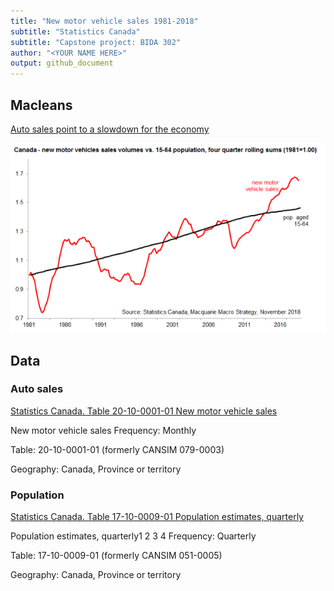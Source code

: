 ```yaml
---
title: "New motor vehicle sales 1981-2018"
subtitle: "Statistics Canada"
subtitle: "Capstone project: BIDA 302"
author: "<YOUR NAME HERE>"
output: github_document
---
```


## Macleans

[Auto sales point to a slowdown for the economy](https://www.macleans.ca/economy/economicanalysis/the-most-important-charts-to-watch-in-2019/)



![new motor vehicle sales, Canada](David-Doyle-car-sales.png)


## Data

### Auto sales

[Statistics Canada.  Table  20-10-0001-01   New motor vehicle sales](https://www150.statcan.gc.ca/t1/tbl1/en/tv.action?pid=2010000101)

New motor vehicle sales 
Frequency: Monthly

Table: 20-10-0001-01 (formerly CANSIM 079-0003)

Geography: Canada, Province or territory



### Population


[Statistics Canada.  Table  17-10-0009-01   Population estimates, quarterly](https://www150.statcan.gc.ca/t1/tbl1/en/tv.action?pid=1710000901)

Population estimates, quarterly1 2 3 4
Frequency: Quarterly

Table: 17-10-0009-01 (formerly CANSIM 051-0005)

Geography: Canada, Province or territory

